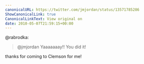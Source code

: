 ```yaml
---
canonicalURL: https://twitter.com/jmjordan/status/13571785286
ShowCanonicalLink: true
CanonicalLinkText: View original on
date: 2010-05-07T21:59:15+00:00
---
```

@rabrodka:

> @jmjordan Yaaaaaaay!! You did it!

thanks for coming to Clemson for me!